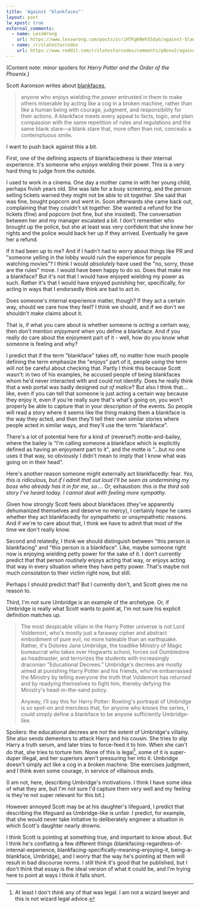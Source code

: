 ```yaml
---
title: 'Against "blankfaces"'
layout: post
lw_xpost: true
external_comments:
  - name: LessWrong
    url: https://www.lesswrong.com/posts/zcriHTKgKNehSSdyG/against-blankfaces
  - name: /r/slatestarcodex
    url: https://www.reddit.com/r/slatestarcodex/comments/p0ovo2/against_blankfaces/
---
```

(Content note: minor spoilers for *Harry Potter and the Order of the Phoenix*.)

Scott Aaronson writes about [blankfaces](https://www.scottaaronson.com/blog/?p=5675),

> anyone who enjoys wielding the power entrusted in them to make others miserable by acting like a cog in a broken machine, rather than like a human being with courage, judgment, and responsibility for their actions. A blankface meets every appeal to facts, logic, and plain compassion with the same repetition of rules and regulations and the same blank stare—a blank stare that, more often than not, conceals a contemptuous smile.

I want to push back against this a bit.

First, one of the defining aspects of blankfacedness is their internal experience. It's someone who *enjoys* wielding their power. This is a very hard thing to judge from the outside.

I used to work in a cinema. One day a mother came in with her young child, perhaps fivish years old. She was late for a busy screening, and the person selling tickets warned they might not be able to sit together. She said that was fine, bought popcorn and went in. Soon afterwards she came back out, complaining that they couldn't sit together. She wanted a refund for the tickets (fine) and popcorn (not fine, but she insisted). The conversation between her and my manager escalated a bit. I don't remember who brought up the police, but she at least was very confident that she knew her rights and the police would back her up if they arrived. Eventually he gave her a refund.

If it had been up to me? And if I hadn't had to worry about things like PR and "someone yelling in the lobby would ruin the experience for people watching movies"? I think I would *absolutely* have used the "no, sorry, those are the rules" move. I would have been happy to do so. Does that make me a blankface? But it's not that I would have enjoyed wielding my power as such. Rather it's that I would have enjoyed punishing her, specifically, for acting in ways that I endorsedly think are bad to act in.

Does someone's internal experience matter, though? If they act a certain way, should we care how they feel? I think we should, and if we don't we shouldn't make claims about it.

That is, if what you care about is whether someone is *acting* a certain way, then don't mention *enjoyment* when you define a blankface. And if you really do care about the enjoyment part of it - well, how do you know what someone is feeling and why?

I predict that if the term "blankface" takes off, no matter how much people defining the term emphasize the "enjoys" part of it, people *using* the term will not be careful about checking that. Partly I think this because Scott wasn't: in two of his examples, he accused people of being blankfaces whom he'd never interacted with and could not identify. Does he really think that a web portal was badly designed *out of malice*? But also I think that... like, even if you can tell that someone is just acting a certain way because they enjoy it, even if you're really sure that's what's going on, you won't properly be able to capture that in your description of the events. So people will read a story where it seems like the thing making them a blankface is the way they acted, and then they'll tell their own similar stories where people acted in similar ways, and they'll use the term "blankface".

There's a lot of potential here for a kind of (reverse?) motte-and-bailey, where the bailey is "I'm calling someone a blankface which is explicitly defined as having an enjoyment part to it", and the motte is "...but no one uses it that way, so obviously I didn't mean to imply that I know what was going on in their head".

Here's another reason someone might externally act blankfacedly: fear. *Yes, this is ridiculous, but if I admit that out loud I'll be seen as undermining my boss who already has it in for me, so....* Or, exhaustion: *this is the third sob story I've heard today. I cannot deal with feeling more sympathy*.

Given how strongly Scott feels about blankfaces (they've apparently dehumanized themselves and deserve no mercy), I certainly *hope* he cares whether they act blankfacedly for sympathetic or unsympathetic reasons. And if we're to care about that, I think we have to admit that most of the time we don't really know.

Second and relatedly, I think we should distinguish between "this person is blankfacing" and "this person is a blankface". Like, maybe someone right now is enjoying wielding petty power for the sake of it. I don't currently predict that that person *routinely* enjoys acting that way, or enjoys acting that way in every situation where they have petty power. That's maybe not much consolation to their victim right now, but still.

Perhaps I should predict that? But I currently don't, and Scott gives me no reason to.

Third, I'm not sure Umbridge is an example of the archetype. Or, if Umbridge is really what Scott wants to point at, I'm not sure his explicit definition matches up.

> The most despicable villain in the Harry Potter universe is not Lord Voldemort, who's mostly just a faraway cipher and abstract embodiment of pure evil, no more hateable than an earthquake. Rather, it's Dolores Jane Umbridge, the toadlike Ministry of Magic bureaucrat who takes over Hogwarts school, forces out Dumbledore as headmaster, and terrorizes the students with increasingly draconian "Educational Decrees." Umbridge's decrees are mostly aimed at punishing Harry Potter and his friends, who've embarrassed the Ministry by telling everyone the truth that Voldemort has returned and by readying themselves to fight him, thereby defying the Ministry's head-in-the-sand policy.
>
> Anyway, I’ll say this for Harry Potter: Rowling's portrayal of Umbridge is so spot-on and merciless that, for anyone who knows the series, I could simply define a blankface to be anyone sufficiently Umbridge-like.

Spoilers: the educational decrees are not the extent of Umbridge's villainy. She also sends dementors to attack Harry and his cousin. She tries to slip Harry a truth serum, and later tries to force-feed it to him. When she can't do that, she tries to torture him. None of this is legal[^legal], some of it is super-duper illegal, and her superiors aren't pressuring her into it. Umbridge doesn't simply act like a cog in a broken machine. She exercises judgment, and I think even some courage, in service of villainous ends.

[^legal]: At least I don't *think* any of that was legal. I am not a wizard lawyer and this is not wizard legal advice.

(I am not, here, describing Umbridge's motivations. I think I have some idea of what they are, but I'm not sure I'd capture them very well and my feeling is they're not super relevant for this bit.)

However annoyed Scott may be at his daughter's lifeguard, I predict that describing the lifeguard as Umbridge-like is unfair. I predict, for example, that she would never take initiative to deliberately engineer a situation in which Scott's daughter nearly drowns.

I think Scott is pointing at something true, and important to know about. But I think he's conflating a few different things (blankfacing-regardless-of-internal-experience, blankfacing-specifically-meaning-enjoying-it, being-a-blankface, Umbridge), and I worry that the way he's pointing at them will result in bad discourse norms. I still think it's good that he published, but I don't think that essay is the ideal version of what it could be, and I'm trying here to point at ways I think it falls short.
